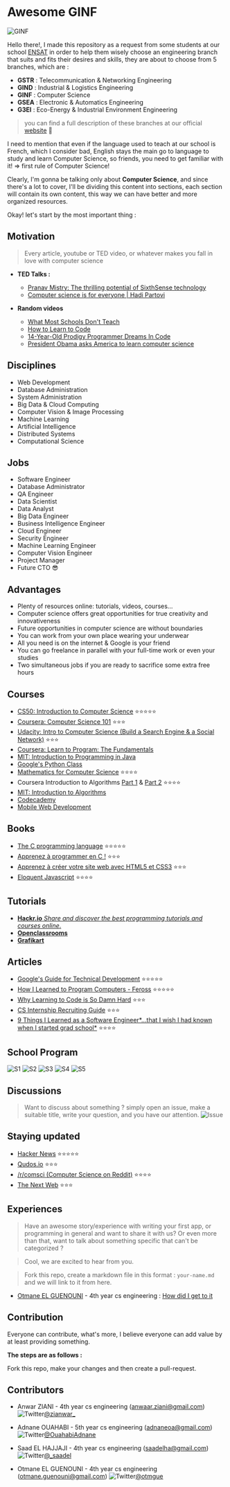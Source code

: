 # Awesome GINF

![GINF](https://raw.githubusercontent.com/Zianwar/awesome-ginf/master/images/ginfensat.png "Génie Informatique")

Hello there!, I made this repository as a request from some students at our school [ENSAT](http://ensat.ac.ma) in order to help them wisely choose an engineering branch that suits and fits their desires and skills, they are about to choose from 5 branches, which are :

+ **GSTR** : Telecommunication & Networking Engineering
+ **GIND** : Industrial & Logistics Engineering
+ **GINF** : Computer Science
+ **GSEA** : Electronic & Automatics Engineering
+ **G3EI** : Eco-Energy & Industrial Environment Engineering

> you can find a full description of these branches at our official [website](http://ensat.ac.ma) :poop:

I need to mention that even if the language used to teach at our school is French, which I consider bad, English stays the main go to language to study and learn Computer Science, so friends, you need to get familiar with it! => first rule of Computer Science!

Clearly, I'm gonna be talking only about **Computer Science**, and since there's a lot to cover, I'll be dividing this content into sections, each section will contain its own content, this way we can have better and more organized resources.

Okay! let's start by the most important thing :


## Motivation
>Every article, youtube or TED video, or whatever makes you fall in love with computer science

+ **TED Talks :**
  + [Pranav Mistry: The thrilling potential of SixthSense technology](https://www.youtube.com/watch?v=YrtANPtnhyg)
  + [Computer science is for everyone | Hadi Partovi](https://www.youtube.com/watch?v=FpMNs7H24X0)

+ **Random videos**
  + [What Most Schools Don't Teach](https://www.youtube.com/watch?v=nKIu9yen5nc)
  + [How to Learn to Code](https://www.youtube.com/watch?v=mvK0UzFNw1Q)
  + [14-Year-Old Prodigy Programmer Dreams In Code](https://www.youtube.com/watch?v=DBXZWB_dNsw)
  + [President Obama asks America to learn computer science](https://www.youtube.com/watch?v=6XvmhE1J9PY)

## Disciplines
+ Web Development
+ Database Administration
+ System Administration
+ Big Data & Cloud Computing
+ Computer Vision & Image Processing
+ Machine Learning
+ Artificial Intelligence
+ Distributed Systems
+ Computational Science


## Jobs
+ Software Engineer
+ Database Administrator
+ QA Engineer
+ Data Scientist
+ Data Analyst
+ Big Data Engineer
+ Business Intelligence Engineer
+ Cloud Engineer
+ Security Engineer
+ Machine Learning Engineer
+ Computer Vision Engineer
+ Project Manager
+ Future CTO :sunglasses:


## Advantages
+ Plenty of resources online: tutorials, videos, courses...
+ Computer science offers great opportunities for true creativity and innovativeness
+ Future opportunities in computer science are without boundaries
+ You can work from your own place wearing your underwear
+ All you need is on the internet & Google is your friend
+ You can go freelance in parallel with your full-time work or even your studies
+ Two simultaneous jobs if you are ready to sacrifice some extra free hours


## Courses
+ [CS50: Introduction to Computer Science](https://www.edx.org/course/introduction-computer-science-harvardx-cs50x) :star::star::star::star::star:
+ [Coursera: Computer Science 101](https://www.coursera.org/course/cs101) :star::star::star:
+ [Udacity: Intro to Computer Science (Build a Search Engine & a Social Network)](https://www.udacity.com/course/intro-to-computer-science--cs101) :star::star::star:
+ [Coursera: Learn to Program: The Fundamentals](https://www.coursera.org/course/programming1)
+ [MIT: Introduction to Programming in Java](http://ocw.mit.edu/courses/electrical-engineering-and-computer-science/6-092-introduction-to-programming-in-java-january-iap-2010/index.htm)
+ [Google's Python Class](https://developers.google.com/edu/python/)
+ [Mathematics for Computer Science](http://ocw.mit.edu/courses/electrical-engineering-and-computer-science/6-042j-mathematics-for-computer-science-fall-2010/index.htm) :star::star::star::star:
+ Coursera Introduction to Algorithms [Part 1](https://www.coursera.org/course/algs4partI) & [Part 2](https://www.coursera.org/course/algs4partII) :star::star::star::star:
+ [MIT: Introduction to Algorithms](http://ocw.mit.edu/courses/electrical-engineering-and-computer-science/6-006-introduction-to-algorithms-spring-2008/index.htm)
+ [Codecademy](http://www.codecademy.com/learn)
+ [Mobile Web Development](https://www.udacity.com/course/mobile-web-development--cs256)


## Books
+ [The C programming language](https://en.wikipedia.org/wiki/The_C_Programming_Language) :star::star::star::star::star:
+ [Apprenez à programmer en C !](https://openclassrooms.com/courses/apprenez-a-programmer-en-c) :star::star::star:
+ [Apprenez à créer votre site web avec HTML5 et CSS3](https://openclassrooms.com/courses/apprenez-a-creer-votre-site-web-avec-html5-et-css3) :star::star::star:
+ [Eloquent Javascript](http://eloquentjavascript.net/) :star::star::star::star:

## Tutorials
+ [**Hackr.io**
*Share and discover the best programming tutorials and courses online*.](http://hackr.io/)
+ [**Openclassrooms**](https://openclassrooms.com/)
+ [**Grafikart**](http://www.grafikart.fr/)


## Articles
+ [Google's Guide for Technical Development](https://www.google.com/about/careers/students/guide-to-technical-development.html) :star::star::star::star::star:
+ [How I Learned to Program Computers - Feross](http://feross.org/how-i-learned-to-program-computers/) :star::star::star::star::star:
+ [Why Learning to Code is So Damn Hard](http://www.vikingcodeschool.com/posts/why-learning-to-code-is-so-damn-hard) :star::star::star:
+ [CS Internship Recruiting Guide](https://medium.com/@qrazhan/cs-internship-recruiting-guide-aebb68912808) :star::star::star:
+ [9 Things I Learned as a Software Engineer*…that I wish I had known when I started grad school*](https://medium.com/@maebert/9-things-i-learned-as-a-software-engineer-c2c9f76c9266) :star::star::star::star:

## School Program
![S1](https://raw.githubusercontent.com/Zianwar/awesome-ginf/master/program/s1.png "Semestre 1")
![S2](https://raw.githubusercontent.com/Zianwar/awesome-ginf/master/program/s2.png "Semestre 2")
![S3](https://raw.githubusercontent.com/Zianwar/awesome-ginf/master/program/s3.png "Semestre 3")
![S4](https://raw.githubusercontent.com/Zianwar/awesome-ginf/master/program/s4.png "Semestre 4")
![S5](https://raw.githubusercontent.com/Zianwar/awesome-ginf/master/program/s5.png "Semestre 5")


## Discussions
>Want to discuss about something ?
>simply open an issue, make a suitable title, write your question, and you have our attention.
![Issue](https://raw.githubusercontent.com/Zianwar/awesome-ginf/master/images/newissue1.png "Issues Section")


## Staying updated
+ [Hacker News](https://news.ycombinator.com/) :star::star::star::star::star:
+ [Qudos.io](https://www.qudos.io/) :star::star::star:
+ [/r/comsci (Computer Science on Reddit)](https://www.reddit.com/r/compsci) :star::star::star::star:
+ [The Next Web](http://thenextweb.com/) :star::star::star:


## Experiences
> Have an awesome story/experience with writing your first app, or programming in general and want to share it with us?
> Or even more than that, want to talk about something specific that can't be categorized ?

> Cool, we are excited to hear from you.

> Fork this repo, create a markdown file in this format : `your-name.md` and we will link to it from here.

+ [Otmane EL GUENOUNI](http://otmaneguenouni.me) - 4th year cs engineering : [How did I get to it](http://otmaneguenouni.me/2015/07/01/how-did-i-get-to-it.html)

## Contribution
Everyone can contribute, what's more, I believe everyone can add value by at least providing something.

**The steps are as follows :**

Fork this repo, make your changes and then create a pull-request.


## Contributors
+ Anwar ZIANI - 4th year cs engineering (anwaar.ziani@gmail.com) ![Twitter](http://i39.servimg.com/u/f39/15/03/00/90/twitte10.png)[@zianwar_](https://twitter.com/zianwar_)
+ Adnane OUAHABI - 5th year cs engineering (adnaneoa@gmail.com) ![Twitter](http://i39.servimg.com/u/f39/15/03/00/90/twitte10.png)[@OuahabiAdnane ](http://twitter.com/OuahabiAdnane)

+ Saad EL HAJJAJI - 4th year cs engineering (saadelha@gmail.com) ![Twitter](http://i39.servimg.com/u/f39/15/03/00/90/twitte10.png)[@_saadel](http://twitter.com/_saadel)
+ Otmane EL GUENOUNI - 4th year cs engineering (otmane.guenouni@gmail.com) ![Twitter](http://i39.servimg.com/u/f39/15/03/00/90/twitte10.png)[@otmgue](http://twitter.com/otmgue)
